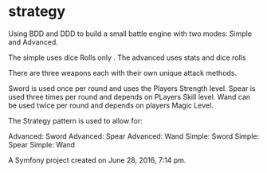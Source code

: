 strategy
========

Using BDD and DDD to build a small battle engine with two modes: Simple and Advanced.

The simple uses dice Rolls only . The advanced uses stats and dice rolls

There are three weapons each with their own unique attack methods.

Sword is used once per round and uses the Players Strength level.
Spear is used three times per round  and depends on PLayers Skill level.
Wand can be used twice per round and depends on players Magic Level.

The Strategy pattern is used to allow for:

Advanced: Sword
Advanced: Spear
Advanced: Wand
Simple: Sword
Simple: Spear
Simple: Wand


A Symfony project created on June 28, 2016, 7:14 pm.
